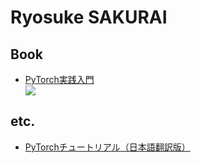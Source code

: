 # Ryosuke SAKURAI

## Book

- [PyTorch実践入門](https://www.amazon.co.jp/PyTorch%E5%AE%9F%E8%B7%B5%E5%85%A5%E9%96%80-Eli-Stevens/dp/4839974691/ref=sr_1_1?dchild=1&keywords=pytorch%E5%AE%9F%E8%B7%B5%E5%85%A5%E9%96%80&qid=1635581243&sprefix=pytoch%2Caps%2C213&sr=8-1)
  <div>
  <img src="https://images-na.ssl-images-amazon.com/images/I/51qXdGiKKrL._SX387_BO1,204,203,200_.jpg"/>
  </div>
  
## etc.

- [PyTorchチュートリアル（日本語翻訳版）](https://yutaroogawa.github.io/pytorch_tutorials_jp/)

